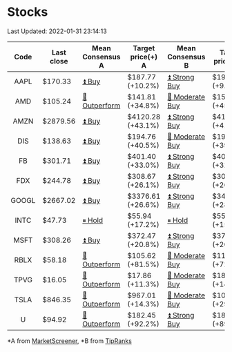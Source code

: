 # Stocks
Last Updated: 2022-01-31 23:14:13

|Code|Last close|Mean Consensus A|Target price(+) A|Mean Consensus B|Target price(+) B|
|:--:|-|-|-|-|-|
|AAPL|$170.33|[⏫ Buy](https://m.marketscreener.com/quote/stock/-4849/)|$187.77 (+10.2%)|[⏫ Strong Buy](https://www.tipranks.com/stocks/aapl/forecast)|$192.18 (+9.96%)|
|AMD|$105.24|[🔼 Outperform](https://m.marketscreener.com/quote/stock/-19475876/)|$141.81 (+34.8%)|[🔼 Moderate Buy](https://www.tipranks.com/stocks/amd/forecast)|$153.58 (+45.93%)|
|AMZN|$2879.56|[⏫ Buy](https://m.marketscreener.com/quote/stock/-12864605/)|$4120.28 (+43.1%)|[⏫ Strong Buy](https://www.tipranks.com/stocks/amzn/forecast)|$4192.86 (+41.67%)|
|DIS|$138.63|[⏫ Buy](https://m.marketscreener.com/quote/stock/-4842/)|$194.76 (+40.5%)|[🔼 Moderate Buy](https://www.tipranks.com/stocks/dis/forecast)|$194.05 (+39.98%)|
|FB|$301.71|[⏫ Buy](https://m.marketscreener.com/quote/stock/-10547141/)|$401.40 (+33.0%)|[⏫ Strong Buy](https://www.tipranks.com/stocks/fb/forecast)|$406.36 (+32.07%)|
|FDX|$244.78|[⏫ Buy](https://m.marketscreener.com/quote/stock/-12585/)|$308.67 (+26.1%)|[⏫ Strong Buy](https://www.tipranks.com/stocks/fdx/forecast)|$309.71 (+26.53%)|
|GOOGL|$2667.02|[⏫ Buy](https://m.marketscreener.com/quote/stock/-24203373/)|$3376.61 (+26.6%)|[⏫ Strong Buy](https://www.tipranks.com/stocks/googl/forecast)|$3433.67 (+28.50%)|
|INTC|$47.73|[⏸ Hold](https://m.marketscreener.com/quote/stock/-4829/)|$55.94 (+17.2%)|[⏸ Hold](https://www.tipranks.com/stocks/intc/forecast)|$55.11 (+15.46%)|
|MSFT|$308.26|[⏫ Buy](https://m.marketscreener.com/quote/stock/-4835/)|$372.47 (+20.8%)|[⏫ Strong Buy](https://www.tipranks.com/stocks/msft/forecast)|$373.92 (+20.24%)|
|RBLX|$58.18|[🔼 Outperform](https://m.marketscreener.com/quote/stock/-117793644/)|$105.62 (+81.5%)|[🔼 Moderate Buy](https://www.tipranks.com/stocks/rblx/forecast)|$112.78 (+72.92%)|
|TPVG|$16.05|[🔼 Outperform](https://m.marketscreener.com/quote/stock/-15933327/)|$17.86 (+11.3%)|[🔼 Moderate Buy](https://www.tipranks.com/stocks/tpvg/forecast)|$18.33 (+14.21%)|
|TSLA|$846.35|[🔼 Outperform](https://m.marketscreener.com/quote/stock/-6344549/)|$967.01 (+14.3%)|[🔼 Moderate Buy](https://www.tipranks.com/stocks/tsla/forecast)|$1092.68 (+29.10%)|
|U|$94.92|[🔼 Outperform](https://m.marketscreener.com/quote/stock/-112492634/)|$182.45 (+92.2%)|[⏫ Strong Buy](https://www.tipranks.com/stocks/u/forecast)|$180.30 (+89.95%)|


*A from [MarketScreener](https://www.marketscreener.com), *B from [TipRanks](https://www.tipranks.com)
